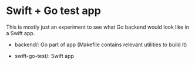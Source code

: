 # Swift + Go test app #

This is mostly just an experiment to see what Go backend would look like in a Swift app.

- backend/: Go part of app (Makefile contains relevant utilities to build it)

- swift-go-test/: Swift app
